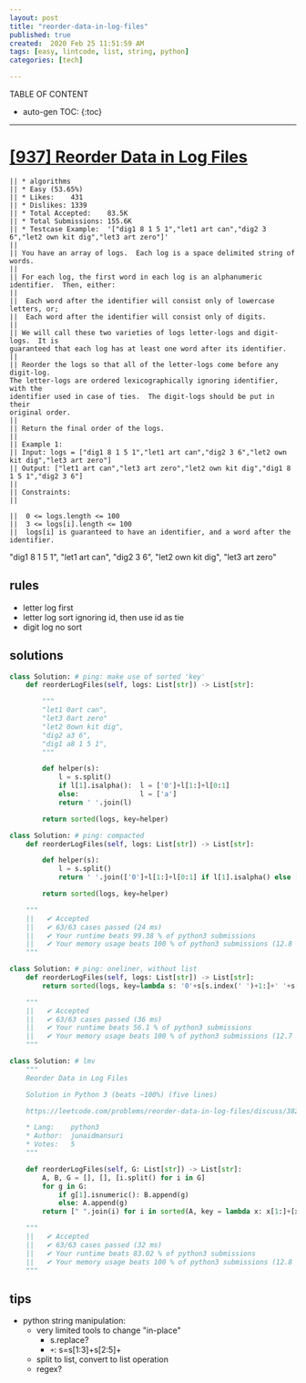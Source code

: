 ```yaml
---
layout: post
title: "reorder-data-in-log-files"
published: true
created:  2020 Feb 25 11:51:59 AM
tags: [easy, lintcode, list, string, python]
categories: [tech]

---
```


TABLE OF CONTENT

* auto-gen TOC:
{:toc}

- - -

# [[937] Reorder Data in Log Files](https://leetcode.com/problems/reorder-data-in-log-files/description/)

    || * algorithms
    || * Easy (53.65%)
    || * Likes:    431
    || * Dislikes: 1339
    || * Total Accepted:    83.5K
    || * Total Submissions: 155.6K
    || * Testcase Example:  '["dig1 8 1 5 1","let1 art can","dig2 3 6","let2 own kit dig","let3 art zero"]'
    || 
    || You have an array of logs.  Each log is a space delimited string of words.
    || 
    || For each log, the first word in each log is an alphanumeric identifier.  Then, either:
    || 
    || 	Each word after the identifier will consist only of lowercase letters, or;
    || 	Each word after the identifier will consist only of digits.
    || 
    || We will call these two varieties of logs letter-logs and digit-logs.  It is
    guaranteed that each log has at least one word after its identifier.
    || 
    || Reorder the logs so that all of the letter-logs come before any digit-log. 
    The letter-logs are ordered lexicographically ignoring identifier, with the
    identifier used in case of ties.  The digit-logs should be put in their
    original order.
    || 
    || Return the final order of the logs.
    || 
    || Example 1:
    || Input: logs = ["dig1 8 1 5 1","let1 art can","dig2 3 6","let2 own kit dig","let3 art zero"]
    || Output: ["let1 art can","let3 art zero","let2 own kit dig","dig1 8 1 5 1","dig2 3 6"]
    || 
    || Constraints:
    || 

    || 	0 <= logs.length <= 100
    || 	3 <= logs[i].length <= 100
    || 	logs[i] is guaranteed to have an identifier, and a word after the identifier.

"dig1 8 1 5 1",
"let1 art can",
"dig2 3 6",
"let2 own kit dig",
"let3 art zero"

## rules

* letter log first
* letter log sort ignoring id, then use id as tie
* digit log no sort

## solutions


```python
class Solution: # ping: make use of sorted 'key'
    def reorderLogFiles(self, logs: List[str]) -> List[str]:

        """
        "let1 0art can",
        "let3 0art zero"
        "let2 0own kit dig",
        "dig2 a3 6",
        "dig1 a8 1 5 1",
        """

        def helper(s):
            l = s.split()
            if l[1].isalpha():  l = ['0']+l[1:]+l[0:1]
            else:               l = ['a']
            return ' '.join(l)

        return sorted(logs, key=helper)

class Solution: # ping: compacted
    def reorderLogFiles(self, logs: List[str]) -> List[str]:

        def helper(s):
            l = s.split()
            return ' '.join(['0']+l[1:]+l[0:1] if l[1].isalpha() else ['a'])

        return sorted(logs, key=helper)

    """
    ||   ✔ Accepted
    ||   ✔ 63/63 cases passed (24 ms)
    ||   ✔ Your runtime beats 99.38 % of python3 submissions
    ||   ✔ Your memory usage beats 100 % of python3 submissions (12.8 MB)
    """

class Solution: # ping: oneliner, without list
    def reorderLogFiles(self, logs: List[str]) -> List[str]:
        return sorted(logs, key=lambda s: '0'+s[s.index(' ')+1:]+' '+s[0:s.index(' ')] if s[s.index(' ')+1].isalpha() else 'a')

    """
    ||   ✔ Accepted
    ||   ✔ 63/63 cases passed (36 ms)
    ||   ✔ Your runtime beats 56.1 % of python3 submissions
    ||   ✔ Your memory usage beats 100 % of python3 submissions (12.7 MB)
    """

class Solution: # lmv
    """
    Reorder Data in Log Files

    Solution in Python 3 (beats ~100%) (five lines)

    https://leetcode.com/problems/reorder-data-in-log-files/discuss/382667

    * Lang:    python3
    * Author:  junaidmansuri
    * Votes:   5
    """

    def reorderLogFiles(self, G: List[str]) -> List[str]:
        A, B, G = [], [], [i.split() for i in G]
        for g in G:
            if g[1].isnumeric(): B.append(g)
            else: A.append(g)
        return [" ".join(i) for i in sorted(A, key = lambda x: x[1:]+[x[0]]) + B]

    """
    ||   ✔ Accepted
    ||   ✔ 63/63 cases passed (32 ms)
    ||   ✔ Your runtime beats 83.02 % of python3 submissions
    ||   ✔ Your memory usage beats 100 % of python3 submissions (12.8 MB)
    """
```


## tips

* python string manipulation:
  - very limited tools to change "in-place"
      * s.replace?
      * `+`: s=s[1:3]+s[2:5]+
  - split to list, convert to list operation
  - regex?

